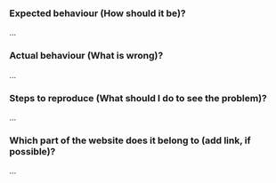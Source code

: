### Expected behaviour (How should it be)?

...

### Actual behaviour (What is wrong)?

...

### Steps to reproduce (What should I do to see the problem)?

...

### Which part of the website does it belong to (add link, if possible)?

...

